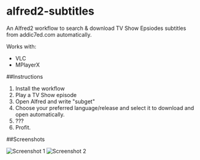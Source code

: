 alfred2-subtitles
=================

An Alfred2 workflow to search & download TV Show Epsiodes subtitles from addic7ed.com automatically.

Works with:
- VLC
- MPlayerX

##Instructions

1. Install the workflow
2. Play a TV Show episode 
3. Open Alfred and write "subget"
4. Choose your preferred language/release and select it to download and open automatically.
5. ???
6. Profit.

##Screenshots

![Screenshot 1](http://i.imgur.com/a5GP8k7.png)
![Screenshot 2](http://i.imgur.com/LMSNHth.png)
